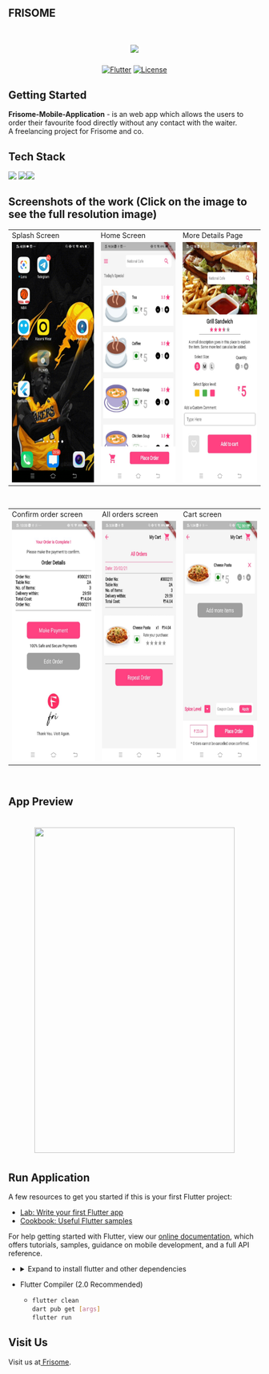 ## FRISOME
<h1 align="center">
  <img src="https://inc42.com/wp-content/uploads/2019/07/food-delivery.jpg">
</h1>
<p align="center">
<a href=""><img title="Flutter" src="https://img.shields.io/badge/Flutter-2-blue?style=for-the-badge&logo=flutter"></a>
<a href=""><img title="License" src="https://img.shields.io/badge/License-Open Source-brightgreen?style=for-the-badge&logo="></a>
</p>

## Getting Started
**Frisome-Mobile-Application** - is an web app which allows the users to order their favourite food directly without any contact with the waiter. <br>
A freelancing project for Frisome and co.
<br>
## Tech Stack
<img height="52" src="https://upload.wikimedia.org/wikipedia/commons/1/17/Google-flutter-logo.png" /></a>  <img height="52" src="https://miro.medium.com/max/1600/1*Czi9RSFob0UQ51Vx_1NzrA.png" /></a><img height="52" src="https://img.pngio.com/php-logo-php-logo-png-512_512.png" />

## Screenshots of the work (Click on the image to see the full resolution image)
<table>
  <tr>
    <td>Splash Screen</td>
     <td>Home Screen</td>
     <td>More Details Page</td>
  </tr>
  <tr>
    <td><img src="https://github.com/Vignesh0404/Frisome-Mobile-Application/blob/master/output/7.gif" width=300 height=480></td>
    <td><img src="https://github.com/Vignesh0404/Frisome-Mobile-Application/blob/master/output/3.jpeg" width=270 height=480></td>
    <td><img src="https://github.com/Vignesh0404/Frisome-Mobile-Application/blob/master/output/2.jpeg" width=270 height=480></td>
  </tr>
 </table>
 <br>
 <table>
  <tr>
    <td>Confirm order screen</td>
     <td>All orders screen</td>
     <td>Cart screen</td>
  </tr>
  <tr>
    <td><img src="https://github.com/Vignesh0404/Frisome-Mobile-Application/blob/master/output/1.jpeg" width=300 height=480></td>
    <td><img src="https://github.com/Vignesh0404/Frisome-Mobile-Application/blob/master/output/4.jpeg" width=270 height=480></td>
    <td><img src="https://github.com/Vignesh0404/Frisome-Mobile-Application/blob/master/output/5.jpeg" width=270 height=480></td>
  </tr>
 </table>
 <br>
 
 
 ## App Preview
 
 <h1 align="center">
  <img src="https://github.com/Vignesh0404/Frisome-Mobile-Application/blob/master/output/6.gif"  width=400 height=650>
</h1>
 
 
 
## Run Application
A few resources to get you started if this is your first Flutter project:

- [Lab: Write your first Flutter app](https://flutter.dev/docs/get-started/codelab)
- [Cookbook: Useful Flutter samples](https://flutter.dev/docs/cookbook)

For help getting started with Flutter, view our
[online documentation](https://flutter.dev/docs), which offers tutorials,
samples, guidance on mobile development, and a full API reference.

<ul><li><details>
<summary>Expand to install flutter and other dependencies</b></summary>
<li>Follow this to install <strong><a href="https://flutter.dev/docs/get-started/install">Flutter</a></strong></li>
</ul></li></ul></details></li></ul>


  
- Flutter Compiler (2.0 Recommended)
  - ```bash
    flutter clean
    dart pub get [args]
    flutter run
    ```

## Visit Us
Visit us at<a href="https://frisome.com/"> Frisome</a>.
